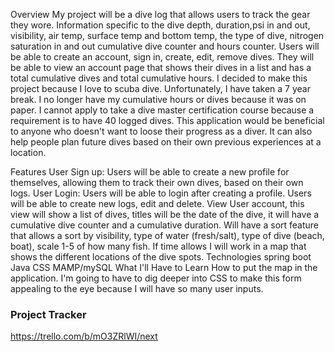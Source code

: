 Overview
My project will be a dive log that allows users to track the gear they wore. Information specific to the dive depth, duration,psi in and out, visibility, air temp, surface temp and bottom temp, the type of dive, nitrogen saturation in and out cumulative dive counter and hours counter. Users will be able to create an account, sign in, create, edit, remove dives. They will be able to view an account page that shows their dives in a list and has a total cumulative dives and total cumulative hours.
I decided to make this project because I love to scuba dive. Unfortunately, I have taken a 7 year break. I no longer have my cumulative hours or dives because it was on paper. I cannot apply to take a dive master certification course because a requirement is to have 40 logged dives. This application would be beneficial to anyone who doesn't want to loose their progress as a diver. It can also help people plan future dives based on their own previous experiences at a location.

Features
User Sign up: Users will be able to create a new profile for themselves, allowing them to track their own dives, based on their own logs.
User Login: Users will be able to login after creating a profile. Users will be able to create new logs, edit and delete.
View User account, this view will show a list of dives, titles will be the date of the dive, it will have a cumulative dive counter and a cumulative duration.
Will have a sort feature that allows a sort by visibility, type of water (fresh/salt), type of dive (beach, boat), scale 1-5 of how many fish.
If time allows I will work in a map that shows the different locations of the dive spots.
Technologies
spring boot
Java
CSS
MAMP/mySQL
What I'll Have to Learn
How to put the map in the application. I'm going to have to dig deeper into CSS to make this form appealing to the eye because I will have so many user inputs.

### Project Tracker
https://trello.com/b/mO3ZRlWI/next
